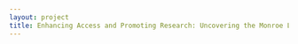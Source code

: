 ```yaml
--- 
layout: project 
title: Enhancing Access and Promoting Research: Uncovering the Monroe Library's Hidden Social and Environmental Justice Collections
---
```



